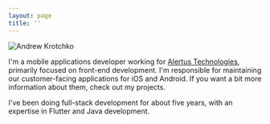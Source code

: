 ```yaml
---
layout: page
title: ''
---
```


![Andrew Krotchko](https://media.licdn.com/dms/image/D4E03AQF-zIu-ewVJ4A/profile-displayphoto-shrink_200_200/0/1714692696900?e=1720051200&v=beta&t=Lx6DPx9JOheD-gCrJTEFglMQcDwRXwJyyhDZFlJnSHE)

I'm a mobile applications developer working for [Alertus Technologies](https://www.alertus.com/), primarily focused on front-end development. I'm responsible for maintaining our customer-facing applications for iOS and Android. If you want a bit more information about them, check out my projects.

I've been doing full-stack development for about five years, with an expertise in Flutter and Java development. 
